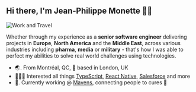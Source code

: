 ## Hi there, I'm Jean-Philippe Monette 👋🏻

![Work and Travel](https://user-images.githubusercontent.com/1114325/96305146-56a52600-0ff5-11eb-954e-757b95858f16.jpg)

Whether through my experience as a **senior software engineer** delivering projects in **Europe**, **North America** and the **Middle East**, across various industries including **pharma**, **media** or **military** - that's how I was able to perfect my abilities to solve real world challenges using technologies.

- 🌏. From Montréal, QC, 📍 based in London, UK
- 👨🏻‍💻  Interested all things [TypeScript](https://github.com/topics/typescript), [React Native](https://github.com/topics/react-native), [Salesforce](https://github.com/topics/salesforce) and more
- 💼. Currently working @ [Mavens](https://mavens.com/), connecting people to cures 💉
